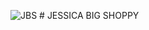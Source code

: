 ![JBS](https://user-images.githubusercontent.com/63179955/120094868-7b8f7900-c140-11eb-9b39-ba23ff2872e0.png) # JESSICA BIG SHOPPY
